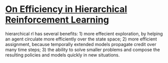 # [On Efficiency in Hierarchical Reinforcement Learning](https://proceedings.neurips.cc/paper/2020/file/4a5cfa9281924139db466a8a19291aff-Paper.pdf)

hierarchical rl has several benefits: 1) more effecient exploration, by helping an agent circulate more efficiently over the state space; 2) more efficient assignment,
because temporally extended models propagate credit over many time steps; 3) the ability to solve smaller problems and compose the resulting policies and models quickly
in new situations.
